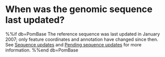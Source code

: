 # When was the genomic sequence last updated?
<!-- pombase_categories: Genome statistics and lists -->

%%if db=PomBase
The reference sequence was last updated in January 2007; only feature
coordinates and annotation have changed since then. See [Sequence updates](/status/sequencing-updates) and 
[Pending sequence updates](/status/sequence-updates-pending) for more information.
%%end db=PomBase

